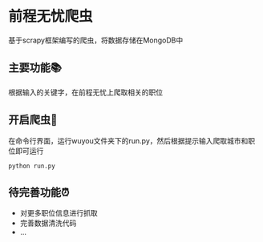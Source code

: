 # 前程无忧爬虫
基于scrapy框架编写的爬虫，将数据存储在MongoDB中
## 主要功能📚
根据输入的关键字，在前程无忧上爬取相关的职位
## 开启爬虫🐛
在命令行界面，运行wuyou文件夹下的run.py，然后根据提示输入爬取城市和职位即可运行

<code>python run.py</code>

## 待完善功能⏰
* 对更多职位信息进行抓取
* 完善数据清洗代码
* ...
